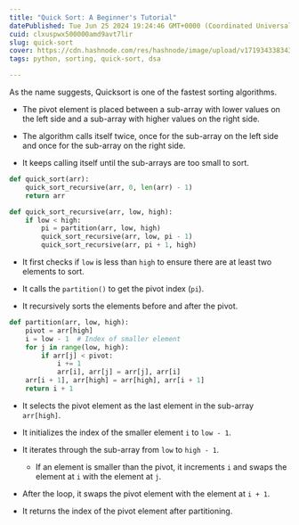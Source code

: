 ```yaml
---
title: "Quick Sort: A Beginner's Tutorial"
datePublished: Tue Jun 25 2024 19:24:46 GMT+0000 (Coordinated Universal Time)
cuid: clxuspwx500000amd9avt7lir
slug: quick-sort
cover: https://cdn.hashnode.com/res/hashnode/image/upload/v1719343383431/9ca20456-c557-48f6-8d35-f6b6bd1ff79a.png
tags: python, sorting, quick-sort, dsa

---
```


As the name suggests, Quicksort is one of the fastest sorting algorithms.

* The pivot element is placed between a sub-array with lower values on the left side and a sub-array with higher values on the right side.
    
* The algorithm calls itself twice, once for the sub-array on the left side and once for the sub-array on the right side.
    
* It keeps calling itself until the sub-arrays are too small to sort.
    

```python
def quick_sort(arr):
    quick_sort_recursive(arr, 0, len(arr) - 1)
    return arr
```

```python
def quick_sort_recursive(arr, low, high):
    if low < high:
        pi = partition(arr, low, high)
        quick_sort_recursive(arr, low, pi - 1)
        quick_sort_recursive(arr, pi + 1, high)
```

* It first checks if `low` is less than `high` to ensure there are at least two elements to sort.
    
* It calls the `partition()` to get the pivot index (`pi`).
    
* It recursively sorts the elements before and after the pivot.
    

```python
def partition(arr, low, high):
    pivot = arr[high]
    i = low - 1  # Index of smaller element
    for j in range(low, high):
        if arr[j] < pivot:
            i += 1
            arr[i], arr[j] = arr[j], arr[i]
    arr[i + 1], arr[high] = arr[high], arr[i + 1]
    return i + 1
```

* It selects the pivot element as the last element in the sub-array `arr[high]`.
    
* It initializes the index of the smaller element `i` to `low - 1`.
    
* It iterates through the sub-array from `low` to `high - 1`.
    
    * If an element is smaller than the pivot, it increments `i` and swaps the element at `i` with the element at `j`.
        
* After the loop, it swaps the pivot element with the element at `i + 1`.
    
* It returns the index of the pivot element after partitioning.